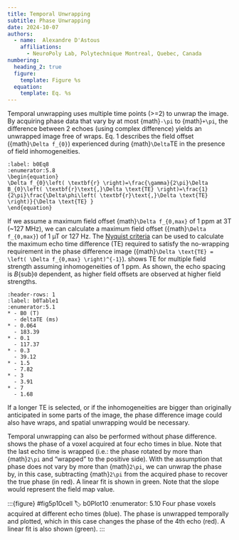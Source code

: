 ```yaml
---
title: Temporal Unwrapping
subtitle: Phase Unwrapping
date: 2024-10-07
authors:
  - name:  Alexandre D'Astous
    affiliations:
      - NeuroPoly Lab, Polytechnique Montreal, Quebec, Canada
numbering:
  heading_2: true
  figure:
    template: Figure %s
  equation:
    template: Eq. %s
---
```



Temporal unwrapping uses multiple time points (>=2) to unwrap the image. By acquiring phase data that vary by at most {math}`-\pi` to {math}`+\pi`, the difference between 2 echoes (using complex difference) yields an unwrapped image free of wraps. Eq. 1 describes the field offset ({math}`\Delta f_{0}`) experienced during {math}`\Delta`TE in the presence of field inhomogeneities.


```{math}
:label: b0Eq8
:enumerator:5.8
\begin{equation}
\Delta f_{0}\left( \textbf{r} \right)=\frac{\gamma}{2\pi}\Delta B_{0}\left( \textbf{r}\text{,}\Delta \text{TE} \right)=\frac{1}{2\pi}\frac{\Delta\phi\left( \textbf{r}\text{,}\Delta \text{TE} \right)}{\Delta \text{TE} }
\end{equation}
```


If we assume a maximum field offset {math}`\Delta f_{0,max}` of 1 ppm at 3T (~127 MHz), we can calculate a maximum field offset ({math}`\Delta f_{0,max}`) of 1 µT or 127 Hz. The [Nyquist criteria](https://en.wikipedia.org/wiki/Nyquist_frequency) can be used to calculate the maximum echo time difference (TE) required to satisfy the no-wrapping requirement in the phase difference image ({math}`\Delta \text{TE} = \left( \Delta f_{0,max} \right)^{-1}`). [](#b0Table1) shows TE for multiple field strength assuming inhomogeneities of 1 ppm. As shown, the echo spacing is _B_{sub}`0` dependent, as higher field offsets are observed at higher field strengths.

```{list-table}  Maximum echo time required to respect the Nyquist criteria for different field strengths for ΔB0 of 1 ppm.
:header-rows: 1
:label: b0Table1
:enumerator:5.1
* - B0 (T)
  - deltaTE (ms)
* - 0.064
  - 183.39
* - 0.1
  - 117.37
* - 0.3
  - 39.12
* - 1.5
  - 7.82
* - 3
  - 3.91
* - 7
  - 1.68
```

If a longer TE is selected, or if the inhomogeneities are bigger than originally anticipated in some parts of the image, the phase difference image could also have wraps, and spatial unwrapping would be necessary.

Temporal unwrapping can also be performed without phase difference. [](#b0Plot10) shows the phase of a voxel acquired at four echo times in blue. Note that the last echo time is wrapped (i.e.: the phase rotated by more than {math}`2\pi` and “wrapped” to the positive side). With the assumption that phase does not vary by more than {math}`2\pi`, we can unwrap the phase by, in this case, subtracting {math}`2\pi` from the acquired phase to recover the true phase (in red). A linear fit is shown in green. Note that the slope would represent the field map value.

:::{figure} #fig5p10cell
:label: b0Plot10
:enumerator: 5.10
Four phase voxels acquired at different echo times (blue). The phase is unwrapped temporally and plotted, which in this case changes the phase of the 4th echo (red). A linear fit is also shown (green).
:::

